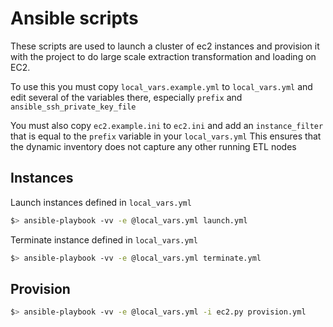 # Ansible scripts
These scripts are used to launch a cluster of ec2 instances and provision it with the project to do large scale extraction transformation and loading on EC2.

To use this you must copy ```local_vars.example.yml``` to ```local_vars.yml``` and edit several of the variables there,  especially ```prefix``` and ```ansible_ssh_private_key_file```

You must also copy ```ec2.example.ini``` to ```ec2.ini```  and add an ```instance_filter``` that is equal to the ```prefix``` variable in your ```local_vars.yml```  This ensures that the dynamic inventory does not capture any other running ETL nodes

## Instances

Launch instances defined in ```local_vars.yml```
```sh
$> ansible-playbook -vv -e @local_vars.yml launch.yml
```

Terminate instance defined in ```local_vars.yml```
```sh
$> ansible-playbook -vv -e @local_vars.yml terminate.yml
```

## Provision

```sh
$> ansible-playbook -vv -e @local_vars.yml -i ec2.py provision.yml 
```

